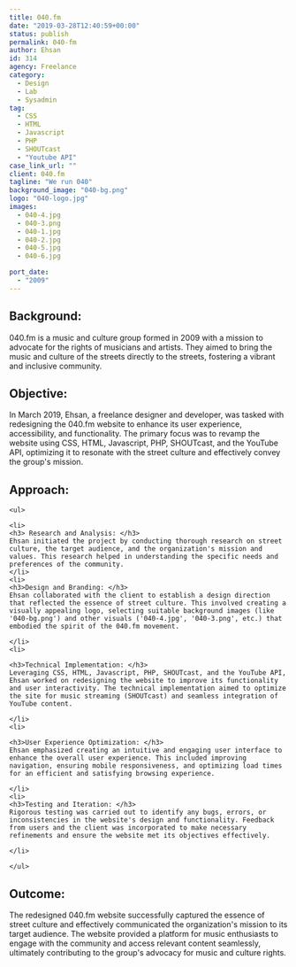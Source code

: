 ```yaml
---
title: 040.fm
date: "2019-03-28T12:40:59+00:00"
status: publish
permalink: 040-fm
author: Ehsan
id: 314
agency: Freelance
category:
  - Design
  - Lab
  - Sysadmin
tag:
  - CSS
  - HTML
  - Javascript
  - PHP
  - SHOUTcast
  - "Youtube API"
case_link_url: ""
client: 040.fm
tagline: "We run 040"
background_image: "040-bg.png"
logo: "040-logo.jpg"
images:
  - 040-4.jpg
  - 040-3.png
  - 040-1.jpg
  - 040-2.jpg
  - 040-5.jpg
  - 040-6.jpg

port_date:
  - "2009"
---
```


<h2>Background:</h2>
040.fm is a music and culture group formed in 2009 with a mission to advocate for the rights of musicians and artists. They aimed to bring the music and culture of the streets directly to the streets, fostering a vibrant and inclusive community.

<h2>Objective:</h2>
In March 2019, Ehsan, a freelance designer and developer, was tasked with redesigning the 040.fm website to enhance its user experience, accessibility, and functionality. The primary focus was to revamp the website using CSS, HTML, Javascript, PHP, SHOUTcast, and the YouTube API, optimizing it to resonate with the street culture and effectively convey the group's mission.

<h2>Approach:</h2>

    <ul>

    <li>
    <h3> Research and Analysis: </h3>
    Ehsan initiated the project by conducting thorough research on street culture, the target audience, and the organization's mission and values. This research helped in understanding the specific needs and preferences of the community.
    </li>
    <li>
    <h3>Design and Branding: </h3>
    Ehsan collaborated with the client to establish a design direction that reflected the essence of street culture. This involved creating a visually appealing logo, selecting suitable background images (like '040-bg.png') and other visuals ('040-4.jpg', '040-3.png', etc.) that embodied the spirit of the 040.fm movement.

    </li>
    <li>

    <h3>Technical Implementation: </h3>
    Leveraging CSS, HTML, Javascript, PHP, SHOUTcast, and the YouTube API, Ehsan worked on redesigning the website to improve its functionality and user interactivity. The technical implementation aimed to optimize the site for music streaming (SHOUTcast) and seamless integration of YouTube content.

    </li>
    <li>

    <h3>User Experience Optimization: </h3>
    Ehsan emphasized creating an intuitive and engaging user interface to enhance the overall user experience. This included improving navigation, ensuring mobile responsiveness, and optimizing load times for an efficient and satisfying browsing experience.

    </li>
    <li>
    <h3>Testing and Iteration: </h3>
    Rigorous testing was carried out to identify any bugs, errors, or inconsistencies in the website's design and functionality. Feedback from users and the client was incorporated to make necessary refinements and ensure the website met its objectives effectively.

    </li>

    </ul>

<h2>Outcome:</h2>
The redesigned 040.fm website successfully captured the essence of street culture and effectively communicated the organization's mission to its target audience. The website provided a platform for music enthusiasts to engage with the community and access relevant content seamlessly, ultimately contributing to the group's advocacy for music and culture rights.
